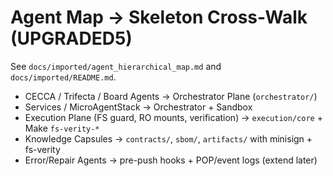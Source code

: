 # Agent Map → Skeleton Cross-Walk (UPGRADED5)
See `docs/imported/agent_hierarchical_map.md` and `docs/imported/README.md`.

- CECCA / Trifecta / Board Agents → Orchestrator Plane (`orchestrator/`)
- Services / MicroAgentStack → Orchestrator + Sandbox
- Execution Plane (FS guard, RO mounts, verification) → `execution/core` + Make `fs-verity-*`
- Knowledge Capsules → `contracts/`, `sbom/`, `artifacts/` with minisign + fs-verity
- Error/Repair Agents → pre-push hooks + POP/event logs (extend later)
